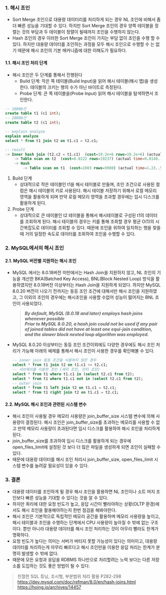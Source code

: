 ### 1. 해시 조인

- Sort Merge 조인으로 대용량 데이터리를 처리하게 되는 경우 NL 조인에 비해서 좀 더 빠른 성능을 기대할 수 있다. 하지만 Sort Merge 조인의 경우 양쪽 테이블을 정렬는 것의 부담과 두 테이블이 정렬이 될때까지 조인을 수행하지 않는다.
- Hash 조인의 경우 이러한 Sort Merge 조인이 가지는 부담 없이 조인을 수행 할 수 있다. 하지만 대용량 데이터를 조인하는 과정을 모두 해시 조인으로 수행할 수 는 없기 때문에 해시 조인의 기본 매커니즘에 대한 이해도가 필요하다.

#### 1.1. 해시 조인 처리 단계

- 해시 조인은 두 단계를 통해서 진행된다
  - Build 단계: 작은 쪽 테이블(Build Input)을 읽어 해시 테이블(해시 맵)을 생성한다. 테이블의 크키는 행의 수가 아닌 바이트로 측정된다.
  - Probe 단계: 큰 쪽 테이블을(Probe Input) 읽어 해시 테이블을 탐색하면서 조인한다.

```sql
-- 10000건
create table t1 (c1 int);
-- 20000건
create table t2 (c1 int);

-- explain analyze 
explain analyze
select * from t1 join t2 on t1.c1 = t2.c1;

-- result
-> Inner hash join (t2.c2 = t1.c1)  (cost=19.2e+6 rows=19.2e+6) (actual time=11.5..21.8 rows=10000 loops=1)
    -> Table scan on t2  (cost=0.0222 rows=19237) (actual time=0.0148..5.38 rows=20000 loops=1)
    -> Hash
        -> Table scan on t1  (cost=1003 rows=9980) (actual time=1.23..5.87 rows=10000 loops=1)
```
1. Build 단계
   - 상대적으로 작은 테이블인 t1을 해시 테이블로 만들며, 조인 조건으로 사용된 컬럼은 해시 테이블의 키로 사용된다. 해시 테이블 저장하기 위해서 로컬 메모리 영역을 활용하게 되며 만약 로컬 메모리 영역을 초과할 경우에는 임시 디스크를 활용하게 된다.
2. Probe 단계
   - 상대적으로 큰 테이블인 t2 테이블을 통해서 해시테이블로 구성된 t1의 데이터를 조회하게 된다. 해시 테이블의 경우는 키를 통해 조회할 경우 평균 O(1)의 시간복잡도로 데이터를 조회할 수 있다. 때문에 조인을 위하여 일치하는 행을 찾을 때 거의 일정한 속도로 데이터를 조회하여 조인을 수행할 수 있다.


### 2. MySQL에서의 해시 조인

#### 2.1. MySQL 버전별 지원하는 해시 조인

- MySQL 에서는 8.0.18버전 미만에서는 Hash Join을 지원하지 않고, NL 조인의 기능을 개선한 BKA(Batched Key Access), BNL(Block Nested Loop) 방식을 활용하였지만 8.0.18버전 이상부터는 Hash Join을 지원하게 되었다. 하지만 MySQL 8.0.20 버전이 나오기 전까지는 동등 조인 조건에 대해서만 해시 조인을 지원하였고, 그 이외의 조인의 경우에는 해시조인을 사용할 수없어 성능이 떯어지는 BNL 조인이 사용되었다.
    > ***By default, MySQL (8.0.18 and later) employs hash joins whenever possible*** <br/>
    > ***Prior to MySQL 8.0.20, a hash join could not be used if any pair of joined tables did not have at least one equi-join condition, and the slower block nested loop algorithm was employed.***
- MySQL 8.0.20 이상부터는 동등 조인 조건이외에도 다양한 경우에도 해시 조인 처리가 가능해 아래의 예제를 통해서 해시 조인이 사용한 경우를 확인해볼 수 있다.
    ```sql
    -- inner join 동등 조건을 사용하지 않은 경우
    select * from t1 join t2 on t1.c1 <= t2.c1;
    -- 서브쿼리를 이용한 조인 (세미 조인, 안티 조인)
    select * from t1 where t1.c1 in (select t2.c1 from t2);
    select * from t1 where t1.c1 not in (select t2.c1 from t2);
    -- outer join
    select * from t1 left join t2 on t1.c1 = t2.c1;
    select * from t1 right join t2 on t1.c1 = t2.c1;
    ```

#### 2.2. MySQL 해시 조인과 관련된 시스템 변수
- 해시 조인이 사용될 경우 메모리 사용량은 join_buffer_size 시스템 변수에 의해 사용량이 결정된다. 해시 조인은 join_buffer_size를 초과하는 메모리를 사용할 수 없고 만약 메모리 사용량이 초과된다면 임시 디스크를 활용하여 해시 조인을 처리하게 된다. 
- join_buffer_size를 초과하여 임시 디스크를 활용하게 되는 경우에 open_files_limit에 설정된 것 보다 더 많은 파일을 생성하게 되면 조인이 실패할 수 있다.
- 때문에 대용량 데이터를 해시 조인 처리시 join_buffer_size, open_files_limit 시스템 변수를 늘려갈 필요성이 있을 수 있다.

### 3. 결론

- 대용량 데이터를 조인하게 될 경우 해시 조인을 활용하면 NL 조인이나 소트 머지 조인보다 빠른 성능을 기대할 수 있다는 것을 알 수 있다.
- 하지만 쿼리에 대한 요청 빈도가 높고, 응답 시간이 빨라야하는 상황(OLTP 환경)에서도 해시 조인을 활용해야하는지 한번 점검을 해봐야한다.
- 해시 조인은 기본적으로 독립적인 메모리 공간을 활용하며 메모리 사용량을 높이고, 해시 테이블과 조인을 수행하는 단계에서 CPU 사용량이 높아질 수 밖에 없는 구조이다. 뿐만 아니라 대용량 데이터를 해시 조인 처리하는 것이 아무리 빨라도 한계가 명확하다.
- 요청 빈도가 높다는 의미는 서버가 버티지 못할 가능성이 있다는 의미이고, 대용량 데이터를 처리하는게 아무리 빠르다고 해시 조인만을 이용한 응답 처리는 한계가 분명히 발생할 수 밖에 없다.
- 때문에 모든 요청과 응답을 RDBMS 하나만으로 처리할려는 노력 보다는 다른 저장소를 도입하는 것도 좋은 방법이 될 수 있다.

> 친절한 SQL 튜닝, 조시형, 부분범위 처리 활용 P282-298 <br/>
> https://dev.mysql.com/doc/refman/8.0/en/hash-joins.html <br/>
> https://hoing.io/archives/14457 <br/>

